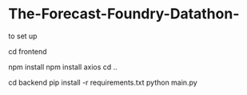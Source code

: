 # The-Forecast-Foundry-Datathon-

to set up

cd frontend

npm install
npm install axios
cd ..


cd backend
pip install -r requirements.txt
python main.py
